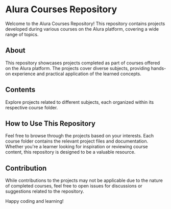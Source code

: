 # Alura Courses Repository

Welcome to the Alura Courses Repository! This repository contains projects developed during various courses on the Alura platform, covering a wide range of topics.

## About

This repository showcases projects completed as part of courses offered on the Alura platform. The projects cover diverse subjects, providing hands-on experience and practical application of the learned concepts.

## Contents

Explore projects related to different subjects, each organized within its respective course folder.

## How to Use This Repository

Feel free to browse through the projects based on your interests. Each course folder contains the relevant project files and documentation. Whether you're a learner looking for inspiration or reviewing course content, this repository is designed to be a valuable resource.

## Contribution

While contributions to the projects may not be applicable due to the nature of completed courses, feel free to open issues for discussions or suggestions related to the repository.

Happy coding and learning!

